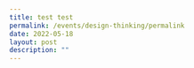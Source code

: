 ```yaml
---
title: test test
permalink: /events/design-thinking/permalink
date: 2022-05-18
layout: post
description: ""
---
```

